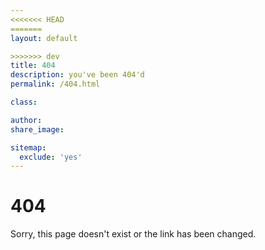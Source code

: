 ```yaml
---
<<<<<<< HEAD
=======
layout: default

>>>>>>> dev
title: 404
description: you've been 404'd
permalink: /404.html

class:

author:
share_image:

sitemap:
  exclude: 'yes'
---
```


# 404
Sorry, this page doesn't exist or the link has been changed.